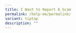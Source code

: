 ```yaml
---
title: I Want to Report A Scam
permalink: /help-me/permalink/
variant: tiptap
description: ""
---
```

